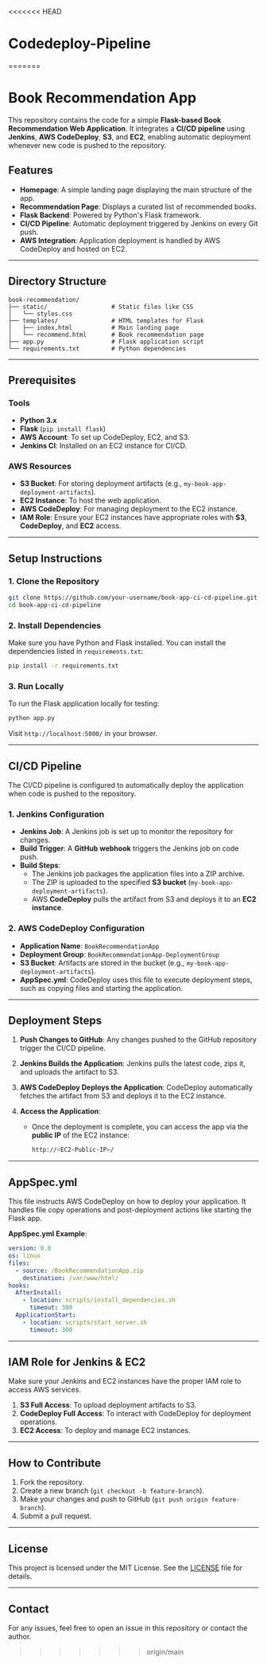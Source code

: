 <<<<<<< HEAD
# Codedeploy-Pipeline
=======
# Book Recommendation App

This repository contains the code for a simple **Flask-based Book Recommendation Web Application**. It integrates a **CI/CD pipeline** using **Jenkins**, **AWS CodeDeploy**, **S3**, and **EC2**, enabling automatic deployment whenever new code is pushed to the repository.

## Features
- **Homepage**: A simple landing page displaying the main structure of the app.
- **Recommendation Page**: Displays a curated list of recommended books.
- **Flask Backend**: Powered by Python's Flask framework.
- **CI/CD Pipeline**: Automatic deployment triggered by Jenkins on every Git push.
- **AWS Integration**: Application deployment is handled by AWS CodeDeploy and hosted on EC2.

---

## Directory Structure
```
book-recommendation/
├── static/                  # Static files like CSS
│   └── styles.css
├── templates/               # HTML templates for Flask
│   ├── index.html           # Main landing page
│   └── recommend.html       # Book recommendation page
├── app.py                   # Flask application script
└── requirements.txt         # Python dependencies
```

---

## Prerequisites
### Tools
- **Python 3.x**
- **Flask** (`pip install flask`)
- **AWS Account**: To set up CodeDeploy, EC2, and S3.
- **Jenkins CI**: Installed on an EC2 instance for CI/CD.

### AWS Resources
- **S3 Bucket**: For storing deployment artifacts (e.g., `my-book-app-deployment-artifacts`).
- **EC2 Instance**: To host the web application.
- **AWS CodeDeploy**: For managing deployment to the EC2 instance.
- **IAM Role**: Ensure your EC2 instances have appropriate roles with **S3**, **CodeDeploy**, and **EC2** access.

---

## Setup Instructions

### 1. **Clone the Repository**
```bash
git clone https://github.com/your-username/book-app-ci-cd-pipeline.git
cd book-app-ci-cd-pipeline
```

### 2. **Install Dependencies**
Make sure you have Python and Flask installed. You can install the dependencies listed in `requirements.txt`:
```bash
pip install -r requirements.txt
```

### 3. **Run Locally**
To run the Flask application locally for testing:
```bash
python app.py
```
Visit `http://localhost:5000/` in your browser.

---

## CI/CD Pipeline

The CI/CD pipeline is configured to automatically deploy the application when code is pushed to the repository.

### 1. **Jenkins Configuration**
- **Jenkins Job**: A Jenkins job is set up to monitor the repository for changes.
- **Build Trigger**: A **GitHub webhook** triggers the Jenkins job on code push.
- **Build Steps**:
  - The Jenkins job packages the application files into a ZIP archive.
  - The ZIP is uploaded to the specified **S3 bucket** (`my-book-app-deployment-artifacts`).
  - AWS **CodeDeploy** pulls the artifact from S3 and deploys it to an **EC2 instance**.

### 2. **AWS CodeDeploy Configuration**
- **Application Name**: `BookRecommendationApp`
- **Deployment Group**: `BookRecommendationApp-DeploymentGroup`
- **S3 Bucket**: Artifacts are stored in the bucket (e.g., `my-book-app-deployment-artifacts`).
- **AppSpec.yml**: CodeDeploy uses this file to execute deployment steps, such as copying files and starting the application.

---

## Deployment Steps

1. **Push Changes to GitHub**:
   Any changes pushed to the GitHub repository trigger the CI/CD pipeline.

2. **Jenkins Builds the Application**:
   Jenkins pulls the latest code, zips it, and uploads the artifact to S3.

3. **AWS CodeDeploy Deploys the Application**:
   CodeDeploy automatically fetches the artifact from S3 and deploys it to the EC2 instance.

4. **Access the Application**:
   - Once the deployment is complete, you can access the app via the **public IP** of the EC2 instance:
     ```bash
     http://<EC2-Public-IP>/
     ```

---

## AppSpec.yml

This file instructs AWS CodeDeploy on how to deploy your application. It handles file copy operations and post-deployment actions like starting the Flask app.

**AppSpec.yml Example**:
```yaml
version: 0.0
os: linux
files:
  - source: /BookRecommendationApp.zip
    destination: /var/www/html/
hooks:
  AfterInstall:
    - location: scripts/install_dependencies.sh
      timeout: 300
  ApplicationStart:
    - location: scripts/start_server.sh
      timeout: 300
```

---

## IAM Role for Jenkins & EC2

Make sure your Jenkins and EC2 instances have the proper IAM role to access AWS services.

1. **S3 Full Access**: To upload deployment artifacts to S3.
2. **CodeDeploy Full Access**: To interact with CodeDeploy for deployment operations.
3. **EC2 Access**: To deploy and manage EC2 instances.

---

## How to Contribute
1. Fork the repository.
2. Create a new branch (`git checkout -b feature-branch`).
3. Make your changes and push to GitHub (`git push origin feature-branch`).
4. Submit a pull request.

---

## License
This project is licensed under the MIT License. See the [LICENSE](LICENSE) file for details.

---

## Contact
For any issues, feel free to open an issue in this repository or contact the author.
>>>>>>> origin/main
